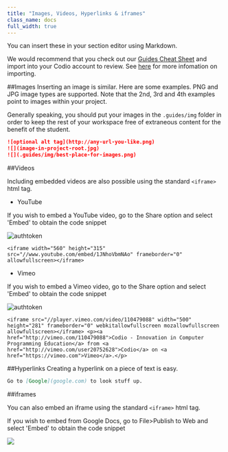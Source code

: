 ```yaml
---
title: "Images, Videos, Hyperlinks & iframes"
class_name: docs
full_width: true
---
```


You can insert these in your section editor using Markdown.

We would recommend that you check out our [Guides Cheat Sheet](https://bitbucket.org/codiocontent/guides-cheat-sheet) and import into your Codio account to review. See [here](/docs/dashboard/projects/creating/) for more infomation on importing.

##Images
Inserting an image is similar. Here are some examples. PNG and JPG image types are supported. Note that the 2nd, 3rd and 4th examples point to images within your project.

Generally speaking, you should put your images in the `.guides/img` folder in order to keep the rest of your workspace free of extraneous content for the benefit of the student.

```markdown
![optional alt tag](http://any-url-you-like.png)
![](image-in-project-root.jpg)
![](.guides/img/best-place-for-images.png)
```
##Videos

Including embedded videos are also possible using the standard `<iframe>` html tag.


  - YouTube
  
If you wish to embed a YouTube video, go to the Share option and select 'Embed' to obtain the code snippet

<img alt="authtoken" src="/img/docs/guides/guides_youtube.png" class="simple"/>

  
```
<iframe width="560" height="315" src="//www.youtube.com/embed/1JNhoVbmNAo" frameborder="0" allowfullscreen></iframe>
```

  - Vimeo
  
  If you wish to embed a Vimeo video, go to the Share option and select 'Embed' to obtain the code snippet

<img alt="authtoken" src="/img/docs/guides/guides_vimeo.png" class="simple"/>

```
<iframe src="//player.vimeo.com/video/110479088" width="500" height="281" frameborder="0" webkitallowfullscreen mozallowfullscreen allowfullscreen></iframe> <p><a href="http://vimeo.com/110479088">Codio - Innovation in Computer Programming Education</a> from <a href="http://vimeo.com/user20752628">Codio</a> on <a href="https://vimeo.com">Vimeo</a>.</p>
```
##Hyperlinks
Creating a hyperlink on a piece of text is easy.

```markdown
Go to [Google](google.com) to look stuff up.
```



##iframes

You can also embed an iframe using the standard `<iframe>` html tag.

If you wish to embed from Google Docs, go to File>Publish to Web and select 'Embed' to obtain the code snippet


![](/img/docs/guides/guides_publish.png)
